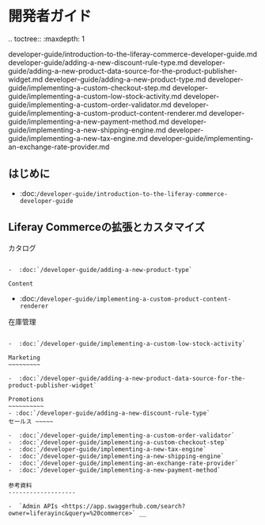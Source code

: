 開発者ガイド
===============

.. toctree:: :maxdepth: 1

   developer-guide/introduction-to-the-liferay-commerce-developer-guide.md developer-guide/adding-a-new-discount-rule-type.md developer-guide/adding-a-new-product-data-source-for-the-product-publisher-widget.md developer-guide/adding-a-new-product-type.md developer-guide/implementing-a-custom-checkout-step.md developer-guide/implementing-a-custom-low-stock-activity.md developer-guide/implementing-a-custom-order-validator.md developer-guide/implementing-a-custom-product-content-renderer.md developer-guide/implementing-a-new-payment-method.md developer-guide/implementing-a-new-shipping-engine.md developer-guide/implementing-a-new-tax-engine.md developer-guide/implementing-an-exchange-rate-provider.md


はじめに
---------------

-  :doc:`/developer-guide/introduction-to-the-liferay-commerce-developer-guide`

Liferay Commerceの拡張とカスタマイズ
------------------------------------------

カタログ
~~~~~~~

-  :doc:`/developer-guide/adding-a-new-product-type`

Content
~~~~~~~

-  :doc:`/developer-guide/implementing-a-custom-product-content-renderer`

在庫管理
~~~~~~~~~~~~~~~~~~

-  :doc:`/developer-guide/implementing-a-custom-low-stock-activity`

Marketing
~~~~~~~~~

-  :doc:`/developer-guide/adding-a-new-product-data-source-for-the-product-publisher-widget`

Promotions
~~~~~~~~~~
- :doc:`/developer-guide/adding-a-new-discount-rule-type`
セールス ~~~~~

-  :doc:`/developer-guide/implementing-a-custom-order-validator`
-  :doc:`/developer-guide/implementing-a-custom-checkout-step`
-  :doc:`/developer-guide/implementing-a-new-tax-engine`
-  :doc:`/developer-guide/implementing-a-new-shipping-engine`
-  :doc:`/developer-guide/implementing-an-exchange-rate-provider`
-  :doc:`/developer-guide/implementing-a-new-payment-method`

参考資料
-------------------

-  `Admin APIs <https://app.swaggerhub.com/search?owner=liferayinc&query=%20commerce>` __
